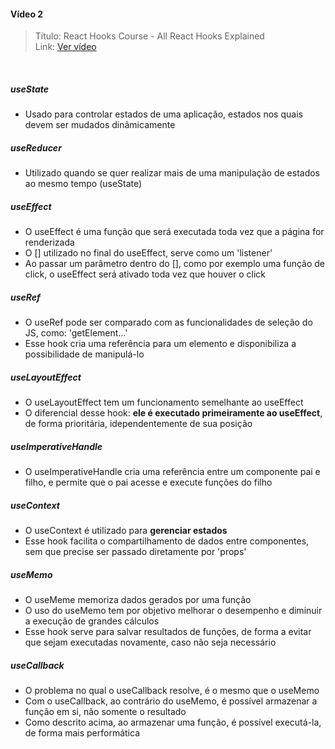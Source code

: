 #### Vídeo 2

> Título: React Hooks Course - All React Hooks Explained </br>
> Link: [Ver vídeo](https://www.youtube.com/watch?v=LlvBzyy-558&t)

</br>

##### useState

- Usado para controlar estados de uma aplicação, estados nos quais devem ser mudados dinâmicamente

##### useReducer

- Utilizado quando se quer realizar mais de uma manipulação de estados ao mesmo tempo (useState)

##### useEffect

- O useEffect é uma função que será executada toda vez que a página for renderizada
- O [] utilizado no final do useEffect, serve como um 'listener'
- Ao passar um parâmetro dentro do [], como por exemplo uma função de click, o useEffect será ativado toda vez que houver o click

##### useRef

- O useRef pode ser comparado com as funcionalidades de seleção do JS, como: 'getElement...'
- Esse hook cria uma referência para um elemento e disponibiliza a possibilidade de manipulá-lo

##### useLayoutEffect

- O useLayoutEffect tem um funcionamento semelhante ao useEffect
- O diferencial desse hook: **ele é executado primeiramente ao useEffect**, de forma prioritária, idependentemente de sua posição

##### useImperativeHandle

- O useImperativeHandle cria uma referência entre um componente pai e filho, e permite que o pai acesse e execute funções do filho

##### useContext

- O useContext é utilizado para **gerenciar estados**
- Esse hook facilita o compartilhamento de dados entre componentes, sem que precise ser passado diretamente por 'props'

##### useMemo

- O useMeme memoriza dados gerados por uma função 
- O uso do useMemo tem por objetivo melhorar o desempenho e diminuir a execução de grandes cálculos
- Esse hook serve para salvar resultados de funções, de forma a evitar que sejam executadas novamente, caso não seja necessário

##### useCallback

- O problema no qual o useCallback resolve, é o mesmo que o useMemo
- Com o useCallback, ao contrário do useMemo, é possível armazenar a função em si, não somente o resultado
- Como descrito acima, ao armazenar uma função, é possível executá-la, de forma mais performática
